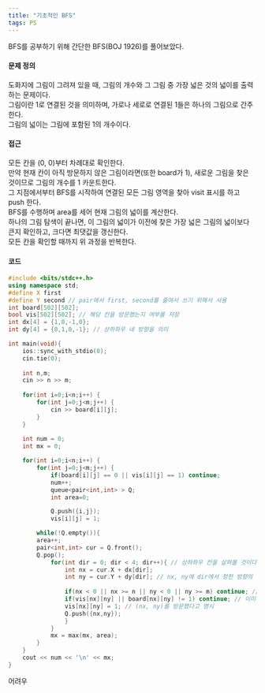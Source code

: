 ```yaml
---
title: "기초적인 BFS"
tags: PS
---
```


BFS를 공부하기 위해 간단한 BFS(BOJ 1926)를 풀어보았다.  

#### 문제 정의

도화지에 그림이 그려져 있을 때, 그림의 개수와 그 그림 중 가장 넓은 것의 넓이를 출력하는 문제이다.  
그림이란 1로 연결된 것을 의미하며, 가로나 세로로 연결된 1들은 하나의 그림으로 간주한다.  
그림의 넓이는 그림에 포함된 1의 개수이다.  

#### 접근

<!--more-->

모든 칸을 (0, 0)부터 차례대로 확인한다.  
만약 현재 칸이 아직 방문하지 않은 그림이라면(또한 board가 1), 새로운 그림을 찾은 것이므로 그림의 개수를 1 카운트한다.  
그 지점에서부터 BFS를 시작하여 연결된 모든 그림 영역을 찾아 visit 표시를 하고 push 한다.  
BFS를 수행하며 area를 세어 현재 그림의 넓이를 계산한다.  
하나의 그림 탐색이 끝나면, 이 그림의 넓이가 이전에 찾은 가장 넓은 그림의 넓이보다 큰지 확인하고, 크다면 최댓값을 갱신한다.  
모든 칸을 확인할 때까지 위 과정을 반복한다.  

#### 코드
```cpp
#include <bits/stdc++.h>
using namespace std;
#define X first
#define Y second // pair에서 first, second를 줄여서 쓰기 위해서 사용
int board[502][502];
bool vis[502][502]; // 해당 칸을 방문했는지 여부를 저장
int dx[4] = {1,0,-1,0};
int dy[4] = {0,1,0,-1}; // 상하좌우 네 방향을 의미

int main(void){
  	ios::sync_with_stdio(0);
  	cin.tie(0);
    
    int n,m;
	cin >> n >> m;
    
	for(int i=0;i<n;i++) {
		for(int j=0;j<m;j++) {
			cin >> board[i][j];
		}
	}
    
	int num = 0;
	int mx = 0;

	for(int i=0;i<n;i++) {
		for(int j=0;j<m;j++) {
			if(board[i][j] == 0 || vis[i][j] == 1) continue;
			num++;
			queue<pair<int,int> > Q;
			int area=0;

			Q.push({i,j});
			vis[i][j] = 1;

	    while(!Q.empty()){
		area++;
    	pair<int,int> cur = Q.front();
		Q.pop();
			for(int dir = 0; dir < 4; dir++){ // 상하좌우 칸을 살펴볼 것이다.
      			int nx = cur.X + dx[dir];
      			int ny = cur.Y + dy[dir]; // nx, ny에 dir에서 정한 방향의 인접한 칸의 좌표가 들어감
      			
				if(nx < 0 || nx >= n || ny < 0 || ny >= m) continue; // 범위 밖일 경우 넘어감
      			if(vis[nx][ny] || board[nx][ny] != 1) continue; // 이미 방문한 칸이거나 파란 칸이 아닐 경우
      			vis[nx][ny] = 1; // (nx, ny)를 방문했다고 명시
      			Q.push({nx,ny});
    			}
  			}
			mx = max(mx, area);
		}
	}
	cout << num << '\n' << mx;
}
```

어려우
